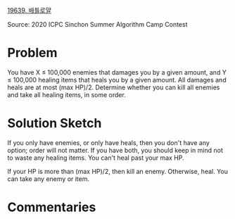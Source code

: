 [19639. 배틀로얄](https://www.acmicpc.net/problem/19639)

Source: 2020 ICPC Sinchon Summer Algorithm Camp Contest


# Problem

You have X ≤ 100,000 enemies that damages you by a given amount, and Y ≤ 100,000 healing items that heals you by a given amount. All damages and heals are at most (max HP)/2. Determine whether you can kill all enemies and take all healing items, in some order.

# Solution Sketch

If you only have enemies, or only have heals, then you don't have any option; order will not matter. If you have both, you should keep in mind not to waste any healing items. You can't heal past your max HP.

If your HP is more than (max HP)/2, then kill an enemy. Otherwise, heal. You can take any enemy or item.

# Commentaries
